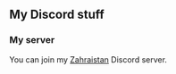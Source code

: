 ## My Discord stuff

### My server

You can join my [Zahraistan](https://discord.gg/PnJdp5YJUz) Discord server.
                            
